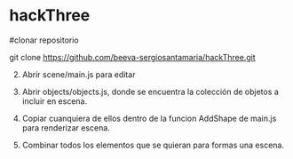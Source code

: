 # hackThree

#clonar repositorio

  git clone https://github.com/beeva-sergiosantamaria/hackThree.git

2. Abrir scene/main.js para editar

3. Abrir objects/objects.js, donde se encuentra la colección de objetos a incluir en escena.

4. Copiar cuanquiera de ellos dentro de la funcion AddShape de main.js para renderizar escena.

5. Combinar todos los elementos que se quieran para formas una escena.
